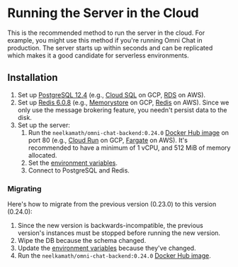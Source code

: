 # Running the Server in the Cloud

This is the recommended method to run the server in the cloud. For example, you might use this method if you're running Omni Chat in production. The server starts up within seconds and can be replicated which makes it a good candidate for serverless environments.

## Installation

1. Set up [PostgreSQL 12.4](https://www.postgresql.org/) (e.g., [Cloud SQL](https://cloud.google.com/sql/docs/postgres/) on GCP, [RDS](https://aws.amazon.com/rds/postgresql/) on AWS).
1. Set up [Redis 6.0.8](https://redis.io) (e.g., [Memorystore](https://cloud.google.com/memorystore/) on GCP, [Redis](https://aws.amazon.com/redis/) on AWS). Since we only use the message brokering feature, you needn't persist data to the disk.
1. Set up the server:
   1. Run the `neelkamath/omni-chat-backend:0.24.0` [Docker Hub image](https://hub.docker.com/repository/docker/neelkamath/omni-chat-backend) on port 80 (e.g., [Cloud Run](https://cloud.google.com/run/) on GCP, [Fargate](https://aws.amazon.com/fargate/) on AWS). It's recommended to have a minimum of 1 vCPU, and 512 MiB of memory allocated.
   1. Set the [environment variables](env.md).
   1. Connect to PostgreSQL and Redis.

### Migrating

Here's how to migrate from the previous version (0.23.0) to this version (0.24.0):

1. Since the new version is backwards-incompatible, the previous version's instances must be stopped before running the new version.
1. Wipe the DB because the schema changed.
1. Update the [environment variables](env.md) because they've changed.
1. Run the `neelkamath/omni-chat-backend:0.24.0` [Docker Hub image](https://hub.docker.com/repository/docker/neelkamath/omni-chat-backend).
